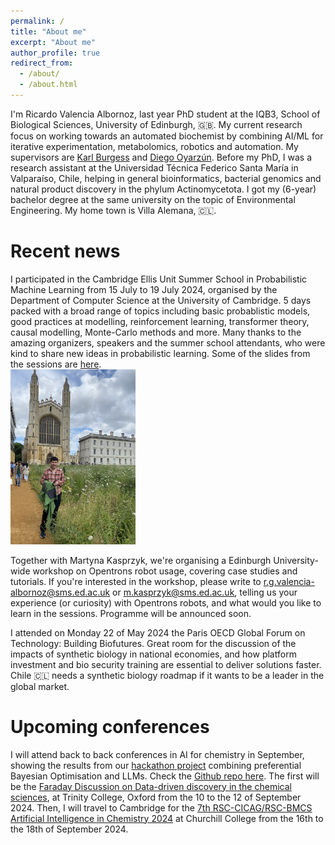 ```yaml
---
permalink: /
title: "About me"
excerpt: "About me"
author_profile: true
redirect_from: 
  - /about/
  - /about.html
---
```


I'm Ricardo Valencia Albornoz, last year PhD student at the IQB3, School of Biological Sciences, University of Edinburgh, 🇬🇧. My current research focus on working towards an automated biochemist by combining AI/ML for iterative experimentation, metabolomics, robotics and automation. My supervisors are [Karl Burgess](https://burgess.bio.ed.ac.uk/) and [Diego Oyarzún](https://homepages.inf.ed.ac.uk/doyarzun/). Before my PhD, I was a research assistant at the Universidad Técnica Federico Santa María in Valparaíso, Chile, helping in general bioinformatics, bacterial genomics and natural product discovery in the phylum Actinomycetota. I got my (6-year) bachelor degree at the same university on the topic of Environmental Engineering. My home town is Villa Alemana, 🇨🇱. 

Recent news
======

I participated in the Cambridge Ellis Unit Summer School in Probabilistic Machine Learning from 15 July to 19 July 2024, organised by the Department of Computer Science at the University of Cambridge. 5 days packed with a broad range of topics including basic probablistic models, good practices at modelling, reinforcement learning, transformer theory, causal modelling, Monte-Carlo methods and more. Many thanks to the amazing organizers, speakers and the summer school attendants, who were kind to share new ideas in probabilistic learning. Some of the slides from the sessions are [here](https://www.ellis.eng.cam.ac.uk/summer-school/).<br><img src='/images/IMG_8499.jpg' width='200' height='280'>


Together with Martyna Kasprzyk, we're organising a Edinburgh University-wide workshop on Opentrons robot usage, covering case studies and tutorials. If you're interested in the workshop, please write to r.g.valencia-albornoz@sms.ed.ac.uk or m.kasprzyk@sms.ed.ac.uk, telling us your experience (or curiosity) with Opentrons robots, and what would you like to learn in the sessions. Programme will be announced soon.

I attended on Monday 22 of May 2024 the Paris OECD Global Forum on Technology: Building Biofutures. Great room for the discussion of the impacts of synthetic biology in national economies, and how platform investment and bio security training are essential to deliver solutions faster. Chile 🇨🇱 needs a synthetic biology roadmap if it wants to be a leader in the global market.

Upcoming conferences
======

I will attend back to back conferences in AI for chemistry in September, showing the results from our [hackathon project](https://ac-bo-hackathon.github.io/projects/project-16-bope-gpt/) combining preferential Bayesian Optimisation and LLMs. Check the [Github repo here](https://github.com/AC-BO-Hackathon/BOPE-GPT). The first will be the [Faraday Discussion on Data-driven discovery in the chemical sciences](https://www.rsc.org/events/detail/76887/data-driven-discovery-in-the-chemical-sciences-faraday-discussion), at Trinity College, Oxford from the 10 to the 12 of September 2024. Then, I will travel to Cambridge for the [7th RSC-CICAG/RSC-BMCS Artificial Intelligence in Chemistry 2024](https://www.rscbmcs.org/events/aichem7/) at Churchill College from the 16th to the 18th of September 2024.

